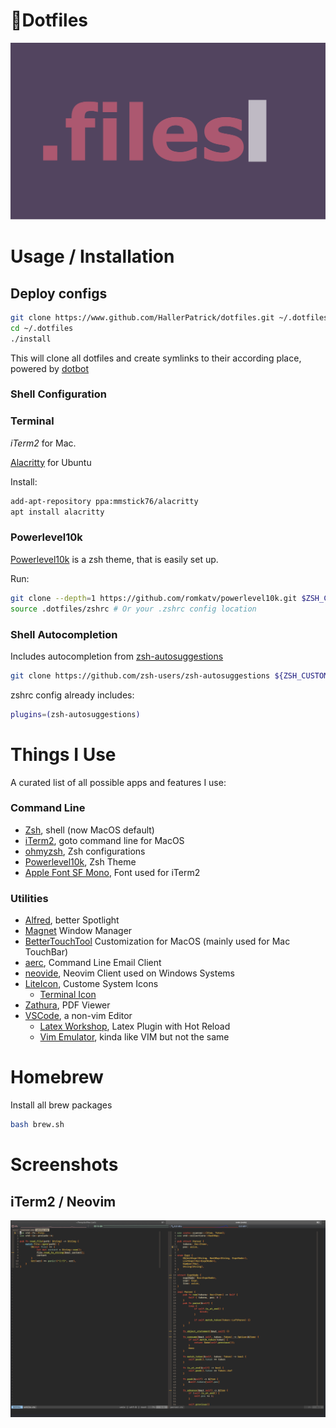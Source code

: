 # 📄Dotfiles

<p align="center">
  <img src="./assets/banner.png"/>
</p>

# Usage / Installation

## Deploy configs

```bash
git clone https://www.github.com/HallerPatrick/dotfiles.git ~/.dotfiles
cd ~/.dotfiles
./install
```

This will clone all dotfiles and create symlinks to their according place, powered by
[dotbot](https://github.com/anishathalye/dotbot)

### Shell Configuration

### Terminal

*iTerm2* for Mac.


[Alacritty](https://github.com/alacritty/alacritty) for Ubuntu

Install:

```bash
add-apt-repository ppa:mmstick76/alacritty
apt install alacritty
```

### Powerlevel10k

[Powerlevel10k](https://github.com/romkatv/powerlevel10k#oh-my-zsh) is a zsh theme, that is easily set up.

Run:
```bash
git clone --depth=1 https://github.com/romkatv/powerlevel10k.git $ZSH_CUSTOM/themes/powerlevel10k
source .dotfiles/zshrc # Or your .zshrc config location
```

### Shell Autocompletion

Includes autocompletion from [zsh-autosuggestions](https://github.com/zsh-users/zsh-autosuggestions)

```bash
git clone https://github.com/zsh-users/zsh-autosuggestions ${ZSH_CUSTOM:-~/.oh-my-zsh/custom}/plugins/zsh-autosuggestions
```

zshrc config already includes:

```bash
plugins=(zsh-autosuggestions)
```

# Things I Use

A curated list of all possible apps and features I use:

### Command Line

* [Zsh](https://www.zsh.org/), shell (now MacOS default)
* [iTerm2](https://iterm2.com/), goto command line for MacOS
* [ohmyzsh](https://github.com/ohmyzsh/ohmyzsh), Zsh configurations
* [Powerlevel10k](https://github.com/romkatv/powerlevel10k), Zsh Theme
* [Apple Font SF Mono](https://developer.apple.com/fonts/), Font used for iTerm2

### Utilities

* [Alfred](https://www.alfredapp.com/), better Spotlight
* [Magnet](https://magnet.crowdcafe.com/) Window Manager
* [BetterTouchTool](https://folivora.ai/) Customization for MacOS (mainly used for Mac TouchBar)
* [aerc](https://aerc-mail.org/), Command Line Email Client
* [neovide](https://github.com/Kethku/neovide), Neovim Client used on Windows Systems
* [LiteIcon](https://freemacsoft.net/liteicon/), Custome System Icons
  * [Terminal Icon](https://github.com/dhanishgajjar/terminal-icons)
* [Zathura](https://pwmt.org/projects/zathura/), PDF Viewer
* [VSCode](https://code.visualstudio.com), a non-vim Editor
  * [Latex Workshop](https://marketplace.visualstudio.com/items?itemName=James-Yu.latex-workshop), Latex Plugin with Hot Reload
  * [Vim Emulator](https://marketplace.visualstudio.com/items?itemName=vscodevim.vim), kinda like VIM but not the same

# Homebrew

 Install all brew packages

```bash
bash brew.sh
```

# Screenshots

## iTerm2 / Neovim
![](./assets/nvim.png)
